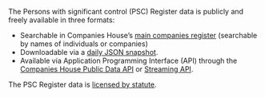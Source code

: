 The Persons with significant control (PSC) Register data is publicly and freely
available in three formats:

- Searchable in Companies House’s [main companies register](https://find-and-update.company-information.service.gov.uk/)
  (searchable by names of individuals or companies)
- Downloadable via a [daily JSON snapshot](http://download.companieshouse.gov.uk/en_pscdata.html).
- Available via Application Programming Interface (API) through the [Companies House Public Data API](https://developer-specs.company-information.service.gov.uk/companies-house-public-data-api/reference/persons-with-significant-control) or [Streaming API](https://developer-specs.company-information.service.gov.uk/streaming-api/reference/persons-with-significant-control).

The PSC Register data is [licensed by statute](http://forum.aws.chdev.org/t/gdpr-and-ico-considerations/1268/2).
